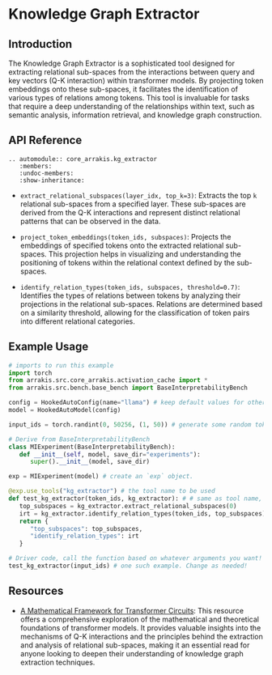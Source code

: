 # Knowledge Graph Extractor

## Introduction

The Knowledge Graph Extractor is a sophisticated tool designed for extracting relational sub-spaces from the interactions between query and key vectors (Q-K interaction) within transformer models. By projecting token embeddings onto these sub-spaces, it facilitates the identification of various types of relations among tokens. This tool is invaluable for tasks that require a deep understanding of the relationships within text, such as semantic analysis, information retrieval, and knowledge graph construction.

## API Reference

```{eval-rst}  
.. automodule:: core_arrakis.kg_extractor
   :members:
   :undoc-members:
   :show-inheritance:
```

- `extract_relational_subspaces(layer_idx, top_k=3)`: Extracts the top `k` relational sub-spaces from a specified layer. These sub-spaces are derived from the Q-K interactions and represent distinct relational patterns that can be observed in the data.

- `project_token_embeddings(token_ids, subspaces)`: Projects the embeddings of specified tokens onto the extracted relational sub-spaces. This projection helps in visualizing and understanding the positioning of tokens within the relational context defined by the sub-spaces.

- `identify_relation_types(token_ids, subspaces, threshold=0.7)`: Identifies the types of relations between tokens by analyzing their projections in the relational sub-spaces. Relations are determined based on a similarity threshold, allowing for the classification of token pairs into different relational categories.

## Example Usage

```python
# imports to run this example
import torch
from arrakis.src.core_arrakis.activation_cache import *
from arrakis.src.bench.base_bench import BaseInterpretabilityBench

config = HookedAutoConfig(name="llama") # keep default values for other args
model = HookedAutoModel(config)

input_ids = torch.randint(0, 50256, (1, 50)) # generate some random tokens(replace with your ids)

# Derive from BaseInterpretabilityBench
class MIExperiment(BaseInterpretabilityBench):
   def __init__(self, model, save_dir="experiments"):
      super().__init__(model, save_dir)

exp = MIExperiment(model) # create an `exp` object.

@exp.use_tools("kg_extractor") # the tool name to be used
def test_kg_extractor(token_ids, kg_extractor): # # same as tool name, one extra arg is passed.
   top_subspaces = kg_extractor.extract_relational_subspaces(0)
   irt = kg_extractor.identify_relation_types(token_ids, top_subspaces)
   return {
      "top_subspaces": top_subspaces,
      "identify_relation_types": irt
   }

# Driver code, call the function based on whatever arguments you want!
test_kg_extractor(input_ids) # one such example. Change as needed!
```

## Resources

- [A Mathematical Framework for Transformer Circuits](https://transformer-circuits.pub/2021/framework/index.html): This resource offers a comprehensive exploration of the mathematical and theoretical foundations of transformer models. It provides valuable insights into the mechanisms of Q-K interactions and the principles behind the extraction and analysis of relational sub-spaces, making it an essential read for anyone looking to deepen their understanding of knowledge graph extraction techniques.